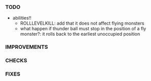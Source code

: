 ### TODO
- abilities!!
    - ROLLLEVELKILL: add that it does not affect flying monsters
    - what happen if thunder ball must stop in the position of a fly monster?: it rolls back to the earliest unoccupied position

### IMPROVEMENTS

### CHECKS

### FIXES

